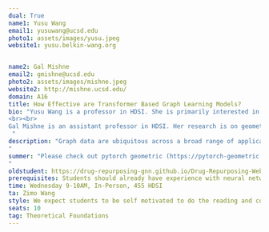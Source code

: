 ```yaml
---
dual: True
name1: Yusu Wang
email1: yusuwang@ucsd.edu
photo1: assets/images/yusu.jpeg
website1: yusu.belkin-wang.org


name2: Gal Mishne
email2: gmishne@ucsd.edu
photo2: assets/images/mishne.jpeg
website2: http://mishne.ucsd.edu/
domain: A16
title: How Effective are Transformer Based Graph Learning Models? 
bio: "Yusu Wang is a professor in HDSI. She is primarily interested in geometric and topological data analysis, especially graph learning, geometric deep learning, and so on. In general, she would like to develop efficient and effective learning models for complex data, and graphs (as well as point clouds data) constitute one particular type of data that she is interested in.
<br><br>
Gal Mishne is an assistant professor in HDSI. Her research is on geometric data analysis and  focuses on modeling data as lying on a graph or being sampled from a (nonlinear) manifold. Her research group develops methods that take this geometry into account in order to process, analyze, and visualize high-dimensional data. She primarily collaborates with neuroscientists and other biomedical researchers, to apply models and methods to real-world data.
 "
description: "Graph data are ubiquitous across a broad range of applications in science and engineering. In recent years, there has been a tremendous amount of development in efficient neural network models for learning and optimization on graphs. Two families of popular models are: Message passing graph neural networks, and Graph transformer-based models. In particular, with the success of transformer architectures in many other types of data, especially in large language models, it is natural to ask whether graph-transformers can achieve a similar success. On the other hand, originally transformers are not defined for graph data, and in order to use them to handle graph (or point-cloud data), one has to inject graph topology into the model in some way. The ultimate goal of this project is to explore the relative pros and cons of using different graph transformer models for graph learning tasks. In Quarter 1, the students will get familiar with several baseline graph transformer models and understand the underlying principles. In Quarter 2, they will work on different (potentially novel) ways to inject graph information to the transformer and compare the performance, and potentially apply to novel data sets and tasks. 
"
summer: "Please check out pytorch geometric (https://pytorch-geometric.readthedocs.io/en/latest/) on graph learning models, read about simple models such as GCN and GAT.
"
oldstudent: https://drug-repurposing-gnn.github.io/Drug-Repurposing-Website/
prerequisites: Students should already have experience with neural network models (e.g., CNNs, RNNs, or best but not required, GNNs). Solid knowledge of linear algebra and graph theory is preferred.
time: Wednesday 9-10AM, In-Person, 455 HDSI
ta: Zimo Wang
style: We expect students to be self motivated to do the reading and coding tasks in Q1 and to take ownership of their projects in Q2, with our support. Students are expected to treat the project seriously and devote sufficient time to making weekly progress toward their goals. We are always happy to discuss and help problem-solve.
seats: 10
tag: Theoretical Foundations
---
```

